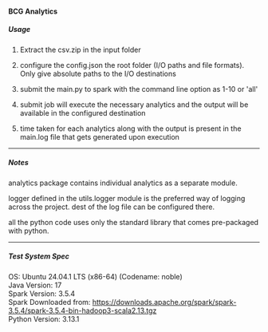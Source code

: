 #### BCG Analytics

##### Usage

1. Extract the csv.zip in the input folder

2. configure the config.json the root folder (I/O paths and file formats). Only give absolute paths to the I/O destinations

3. submit the main.py to spark with the command line option as 1-10 or 'all'

4. submit job will execute the necessary analytics and the output will be available in the configured destination

5. time taken for each analytics along with the output is present in the main.log file that gets generated upon execution

---------

##### Notes

analytics package contains individual analytics as a separate module. 

logger defined in the utils.logger module is the preferred way of logging across the project. dest of the log file can be configured there.

all the python code uses only the standard library that comes pre-packaged with python.

---------
##### Test System Spec

OS:	Ubuntu 24.04.1 LTS (x86-64)  (Codename: noble)   
Java Version: 17  
Spark Version: 3.5.4  
Spark Downloaded from: https://downloads.apache.org/spark/spark-3.5.4/spark-3.5.4-bin-hadoop3-scala2.13.tgz  
Python Version: 3.13.1